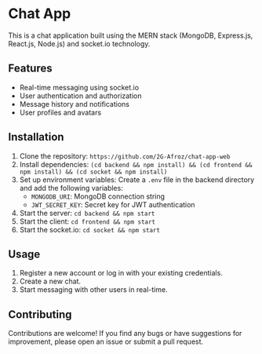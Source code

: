 # Chat App

This is a chat application built using the MERN stack (MongoDB, Express.js, React.js, Node.js) and socket.io technology.

## Features

- Real-time messaging using socket.io
- User authentication and authorization
- Message history and notifications
- User profiles and avatars

## Installation

1. Clone the repository: `https://github.com/2G-Afroz/chat-app-web`
2. Install dependencies: `(cd backend && npm install) && (cd frontend && npm install) && (cd socket && npm install)`
3. Set up environment variables: Create a `.env` file in the backend directory and add the following variables:
	- `MONGODB_URI`: MongoDB connection string
	- `JWT_SECRET_KEY`: Secret key for JWT authentication
4. Start the server: `cd backend && npm start`
5. Start the client: `cd frontend && npm start`
5. Start the socket.io: `cd socket && npm start`

## Usage

1. Register a new account or log in with your existing credentials.
2. Create a new chat.
3. Start messaging with other users in real-time.

## Contributing

Contributions are welcome! If you find any bugs or have suggestions for improvement, please open an issue or submit a pull request.